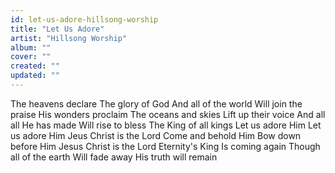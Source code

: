 ```yaml
---
id: let-us-adore-hillsong-worship
title: "Let Us Adore"
artist: "Hillsong Worship"
album: ""
cover: ""
created: ""
updated: ""
---
```


The heavens declare
The glory of God
And all of the world
Will join the praise
His wonders proclaim
The oceans and skies
Lift up their voice
And all all He has made
Will rise to bless
The King of all kings
Let us adore Him
Let us adore Him
Jeus Christ is the Lord
Come and behold Him
Bow down before Him
Jesus Christ is the Lord
Eternity's King
Is coming again
Though all of the earth
Will fade away
His truth will remain